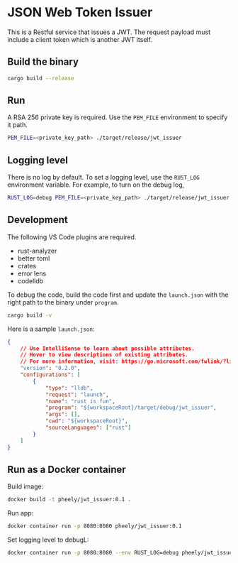 # JSON Web Token Issuer

This is a Restful service that issues a JWT. The request payload must include a client token which is another JWT itself.

## Build the binary

```bash
cargo build --release
```

## Run

A RSA 256 private key is required. Use the `PEM_FILE` environment to specify it path.
```bash
PEM_FILE=<private_key_path> ./target/release/jwt_issuer
```

## Logging level

There is no log by default. To set a logging level, use the `RUST_LOG` environment variable. For example, to  turn on the debug log, 

```bash
RUST_LOG=debug PEM_FILE=<private_key_path> ./target/release/jwt_issuer
```

## Development

The following VS Code plugins are required.

- rust-analyzer
- better toml
- crates
- error lens
- codelldb

To debug the code, build the code first and update the `launch.json` with the right path to the binary under `program`.

```bash
cargo build -v
```

Here is a sample `launch.json`:

```json
{
    // Use IntelliSense to learn about possible attributes.
    // Hover to view descriptions of existing attributes.
    // For more information, visit: https://go.microsoft.com/fwlink/?linkid=830387
    "version": "0.2.0",
    "configurations": [
        {
            "type": "lldb",
            "request": "launch",
            "name": "rust is fun",
            "program": "${workspaceRoot}/target/debug/jwt_issuer",
            "args": [],
            "cwd": "${workspaceRoot}",
            "sourceLanguages": ["rust"]
        }
    ]
}
```

## Run as a Docker container

Build image:

```bash
docker build -t pheely/jwt_issuer:0.1 .
```

Run app:
```bash
docker container run -p 8080:8080 pheely/jwt_issuer:0.1
```

Set logging level to debugL:

```bash
docker container run -p 8080:8080 --env RUST_LOG=debug pheely/jwt_issuer:0.1
```